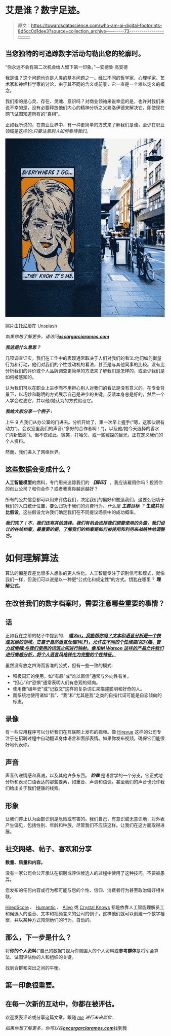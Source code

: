 # 艾是谁？数字足迹。

> 原文：<https://towardsdatascience.com/who-am-ai-digital-footprints-8d5cc0d1dee3?source=collection_archive---------73----------------------->

## 当您独特的可追踪数字活动勾勒出您的轮廓时。

“你永远不会有第二次机会给人留下第一印象。”—安德鲁·高安德

我是谁？这个问题也许是人类的基本问题之一。经过不同的哲学家、心理学家、艺术家和神经科学家的讨论，由于其不同的含义或前景，它一直是一个难以定义的概念。

我们指的是心灵、存在、灵魂、意识吗？对商业领袖来说幸运的是，也许对我们来说不幸的是，没有必要释放他们内心的精神分析之父弗洛伊德来解决它，即使现在网飞试图知道所有的“真相”。

正如我所说的，在商业世界中，有一种更简单的方式来了解我们是谁，至少在职业领域是这样的:*只要注意别人如何看待我们*。

![](img/7dc29a906893a21dc8c5f0d9b2edd5fd.png)

照片由[托尼廖](https://unsplash.com/@tonyxliao)在 [Unsplash](https://unsplash.com)

*如果你想了解更多，请访问*[***oscargarciaramos.com***](https://oscargarciaramos.com)

***我这是什么意思？***

几项调查证实，我们在工作中的表现通常取决于人们对我们的看法:他们如何衡量行为和行动，他们对我们的个性或动机的看法，甚至是与其他同事的比较。没有比分析我们的评价或个人品牌调查更简单的方法来了解我们是怎样的，或至少我们是如何被感知的。

认为我们可以在职业上进步而不用担心别人对我们的看法是没有意义的。在专业背景下，以巧妙和聪明的方式展示自己是进步的关键。反馈本身总是好的，然后一个人学会过滤它，并以他/她认为的方式假设它。

***我给大家分享一个例子* :**

上午 9 点我们从办公室的门进去。分析开始了，第一次早上握手(“嗯，这家伙很有动力”)，会议室里我们的声音(“多好的合作者啊！”)，以及他/她今天选择的香水(“清新敏感”)。但不仅如此，微笑，打哈欠，或一些窥探的目光，正在定义我们的个人资料。

然而，我们进入了网络世界。

## 这些数据会变成什么？

**人工智能模型**的燃料，专门用来追踪我们的 ***【脚印】*** 。我应该雇用你吗？投资你的创业公司？和你合作？或者我离你越远越好？

所有的公共信息都可以用来评估我们，决定我们的偏好和塑造我们，这要么归功于我们的人口统计位置，要么归功于我们的消费行为。*什么是* ***主要目标*** *？* **生成并对比假设**，这些假设允许我们确定我们在不同提议场景中的成功概率。

***我们完了！不，我们还有其他选择。我们有机会选择我们想要使用的头像，我们设计的在线档案，最重要的是，了解我们的档案是如何被使用和利用来战略性地调整它。***

# 如何理解算法

算法的偏差误差比很多人想象的更人性化。人工智能专注于识别信号和模式，就像我们一样，但我们可以说是以一种更“公式化和规定性”的方式。钥匙在哪里？ **理解公式。**

## 在改善我们的数字档案时，需要注意哪些重要的事情？

## 话

正如我在之前的帖子中提到的， [***嘿 Siri，我能帮你吗？文本和语音分析是一个快速发展的领域，它基于自然语言处理(NLP)，允许在不同的个性维度(如兴趣、智力或情绪)与我们使用的词语之间进行映射。像 IBM Watson 这样的产品允许我们进行情感分析，将个人语言风格转化为完整的个性特征。***](/hey-siri-can-i-help-you-4065f38ae869)

虽然没有放之四海而皆准的公式，但有一些一致的模式:

*   积极词汇的使用，如“有趣”或“难以置信”通常与外向性有关。
*   “担心”和“恐惧”通常表明人们有悲观的倾向。
*   使用像“编年史”或“记叙文”这样的复杂词汇来描述聪明和好奇的人。
*   而系统地使用诸如“我”、“我”和“尤其是我”之类的自指代词可能是自恋倾向的标志。

## 录像

有一些应用程序可以分析我们在互联网上发布的视频。像 [Hirevue](https://www.hirevue.com) 这样的公司专注于在招聘过程中自动翻译身体语言和面部表情。如果你发布视频，确保它们能很好地代表你。

## 声音

声音传递情感和真诚，以及其他许多东西。 ***韵律*** 是语言学的一个分支，它正式地分析和表现口语表达的那些要素，如重音、声调和语调。甚至我们的声音也允许我们给出关于我们健康的线索。

## 形象

让我们停止认为面部识别是危险或有害的。我们自己，有意识或无意识地，对外表产生偏见，包括性别、年龄和种族，尽管我们不应该这样。让我们在这方面取得进展。

## 社交网络、帖子、喜欢和分享

**数量、质量和内容。**

没有一家公司会公开承认在招聘或评估候选人的过程中使用了这种技巧。不要被愚弄。

您发布的任何内容或行为都可能与您的个性、信仰、消费者行为甚至政治偏好相关联。

[HiredScore](https://hiredscore.com) 、 [Humantic](https://humantic.ai) 、 [Allyo](https://www.allyo.com) 或 [Crystal Knows](https://www.crystalknows.com) 都是依靠人工智能理解员工和候选人的语音、文本和视频含义的公司的例子，这样他们就可以创建一个数字档案，并以某种方式预测他们的行为。自动的。

## 那么，下一步是什么？

将**你的个人资料**(“自己的数据”)视为你周围人的个人资料或**参考群体**是将军会算法、试图评估你的人和组织的关键。

找到合群和突出之间的平衡。

## 第一印象很重要。

## 在每一次新的互动中，你都在被评估。

欢迎发表评论或分享这篇文章。跟随 [*me*](https://medium.com/@ogarciaramos) *进行未来岗位。*

*如果你想了解更多，你可以在*[***oscargarciaramos.com***](https://oscargarciaramos.com/)找到我